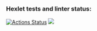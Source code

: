 ### Hexlet tests and linter status:
[![Actions Status](https://github.com/mimironova/frontend-project-lvl1/workflows/hexlet-check/badge.svg)](https://github.com/mimironova/frontend-project-lvl1/actions)
<a href="https://codeclimate.com/github/codeclimate/codeclimate/maintainability"><img src="https://api.codeclimate.com/v1/badges/a99a88d28ad37a79dbf6/maintainability" /></a>